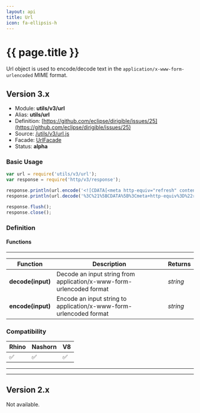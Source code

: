 ```yaml
---
layout: api
title: Url
icon: fa-ellipsis-h
---
```


{{ page.title }}
===

Url object is used to encode/decode text in the `application/x-www-form-urlencoded` MIME format.


Version 3.x
---

- Module: **utils/v3/url**
- Alias: **utils/url**
- Definition: [https://github.com/eclipse/dirigible/issues/25](https://github.com/eclipse/dirigible/issues/25)
- Source: [/utils/v3/url.js](https://github.com/dirigiblelabs/api-v3-utils/blob/master/utils/v3/url.js)
- Facade: [UrlFacade](https://github.com/eclipse/dirigible/blob/master/api/api-facades/api-utils/src/main/java/org/eclipse/dirigible/api/v3/utils/UrlFacade.java)
- Status: **alpha**


### Basic Usage

```javascript
var url = require('utils/v3/url');
var response = require('http/v3/response');

response.println(url.encode('<![CDATA[<meta http-equiv="refresh" content="0;url=javascript:document.vulnerable=true;">]]>'));
response.println(url.decode('%3C%21%5BCDATA%5B%3Cmeta+http-equiv%3D%22refresh%22+content%3D%220%3Burl%3Djavascript%3Adocument.vulnerable%3Dtrue%3B%22%3E%5D%5D%3E'));

response.flush();
response.close();
```




### Definition

#### Functions

---

Function     | Description | Returns
------------ | ----------- | --------
**decode(input)**   | Decode an input string from application/x-www-form-urlencoded format | *string*
**encode(input)**   | Encode an input string to application/x-www-form-urlencoded format | *string*




### Compatibility

Rhino | Nashorn | V8
----- | ------- | --------
 ✅  | ✅  | ✅


---

---


Version 2.x
---

Not available.

